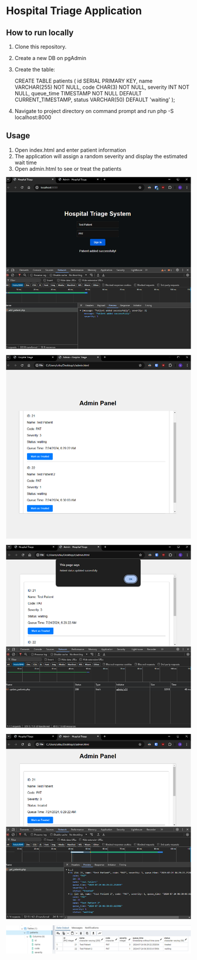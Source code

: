 # Hospital Triage Application

## How to run locally
1. Clone this repository.
2. Create a new DB on pgAdmin
3. Create the table: 
    
    CREATE TABLE patients (
    id SERIAL PRIMARY KEY,
    name VARCHAR(255) NOT NULL,
    code CHAR(3) NOT NULL,
    severity INT NOT NULL,
    queue_time TIMESTAMP NOT NULL DEFAULT CURRENT_TIMESTAMP,
    status VARCHAR(50) DEFAULT 'waiting'
);

4. Navigate to project directory on command prompt and run php -S localhost:8000


## Usage
1. Open index.html and enter patient information
2. The application will assign a random severity and display the estimated wait time
3. Open admin.html to see or treat the patients 


![Screenshot 1](docs/newpatient.png)

![Screenshot 2](docs/admin.png)

![Screenshot 3](docs/admintreating.png)

![Screenshot 4](docs/adminpayload.png)

![Screenshot 5](docs/database.png)
